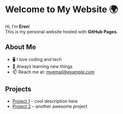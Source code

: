 # Welcome to My Website 🌍

Hi, I’m **Eren**!  
This is my personal website hosted with **GitHub Pages**.  

## About Me
- 🖥️ I love coding and tech
- 🌱 Always learning new things
- 📫 Reach me at: myemail@example.com

## Projects
- [Project 1](#) – cool description here
- [Project 2](#) – another awesome project
